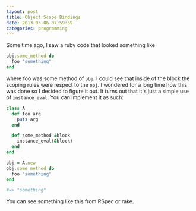 ```yaml
---
layout: post
title: Object Scope Bindings
date: 2013-05-06 07:59:59
categories: programming
---
```

Some time ago, I saw a ruby code that looked something like

```ruby
obj.some_method do
  foo "something"
end
```

where foo was some method of `obj`.  I could see that inside of the block the
scoping rules were respect to the `obj`.  I wondered for a long time how this
was done so I decided to figure it out.  It turns out that it's just a simple
use of `instance_eval`.  You can implement it as such:

```ruby
class A
  def foo arg
    puts arg
  end

  def some_method &block
    instance_eval(&block)
  end
end

obj = A.new
obj.some_method do
  foo "something"
end

#=> "something"
```

You can see something like this from RSpec or rake.
